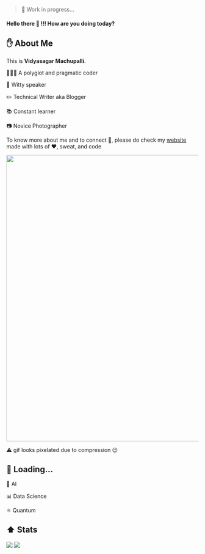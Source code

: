 > :construction_worker: Work in progress...
#### Hello there 👋 !!! How are you doing today?

## :raised_hand: About Me
This is **Vidyasagar Machupalli**. 

🧑🏽‍💻 A polyglot and pragmatic coder

:loudspeaker: Witty speaker

:pencil2: Technical Writer aka Blogger

:books: Constant learner

:camera: Novice Photographer

To know more about me and to connect :electric_plug:, please do check my [website](https://vidyasagarmsc.github.io) made with lots of :heart:, sweat, and code

[<img src="vidyasagarmsc_hd.gif" width=750></img>](https://vidyasagarmsc.github.io)

:warning: gif looks pixelated due to compression :wink:

## 🧠 Loading...

:robot: AI

:bar_chart: Data Science

⚛️ Quantum

## :arrow_up: Stats
<div>
<img align="center" src="https://github-readme-stats.vercel.app/api/top-langs/?username=VidyasagarMSC&theme=default" />
<img align="center" src="https://github-readme-stats.vercel.app/api/?username=VidyasagarMSC&theme=default" />
</div>
